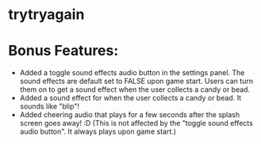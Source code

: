 # trytryagain



# Bonus Features:
- Added a toggle sound effects audio button in the settings panel. The sound effects are default set to FALSE upon game start. Users can turn them on to get a sound effect when the user collects a candy or bead.
- Added a sound effect for when the user collects a candy or bead. It sounds like "blip"!
- Added cheering audio that plays for a few seconds after the splash screen goes away! :D (This is not affected by the "toggle sound effects audio button". It always plays upon game start.)

